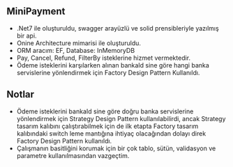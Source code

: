 ## MiniPayment 
  * .Net7 ile oluşturuldu, swagger arayüzlü ve solid prensibleriyle yazılmış bir api.
  *  Onine Architecture mimarisi ile oluşturuldu.
  *  ORM aracım: EF, Database: InMemoryDB
  *  Pay, Cancel, Refund, FilterBy isteklerine hizmet vermektedir.
  *  Ödeme isteklerini karşılarken alınan bankaId sine göre hangi banka servislerine yönlendirmek için Factory Design Pattern Kullanıldı.
## Notlar
  * Ödeme isteklerini bankaId sine göre doğru banka servislerine yönlendirmek için Strategy Design Pattern kullanılabilirdi, ancak Strategy tasarım kalıbını çalıştırabilmek için de ilk 
    etapta Factory tasarım kalıbındaki switch leme mantığına ihtiyaç olacağından dolayı direk Factory Design Pattern kullanıldı.
  * Çalışmanın basitliğini korumak için bir çok tablo, sütün, validasyon ve parametre kullanılmasından vazgeçtim.
